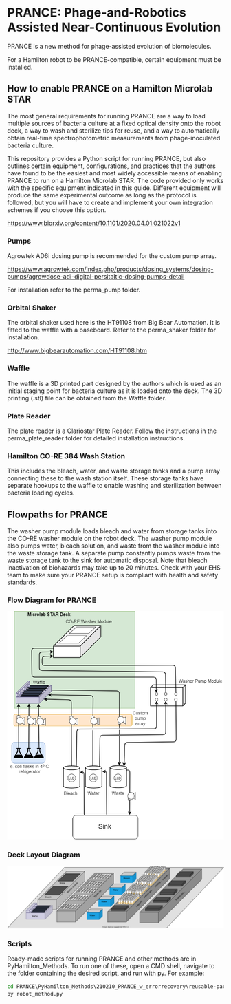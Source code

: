 # PRANCE: Phage-and-Robotics Assisted Near-Continuous Evolution

PRANCE is a new method for phage-assisted evolution of biomolecules.

For a Hamilton robot to be PRANCE-compatible, certain equipment must be installed.

## How to enable PRANCE on a Hamilton Microlab STAR

The most general requirements for running PRANCE are a way to load multiple
sources of bacteria culture at a fixed optical density onto the robot deck, a way to wash and
sterilize tips for reuse, and a way to automatically obtain real-time spectrophotometric 
measurements from phage-inoculated bacteria culture.

This repository provides a Python script for running PRANCE, but 
also outlines certain equipment, configurations, and practices that
the authors have found to be the easiest and most widely accessible means
of enabling PRANCE to run on a Hamilton Microlab STAR. The code provided
only works with the specific equipment indicated in this guide. Different equipment will produce the 
same experimental outcome  as long as the protocol is followed, but you will have to create and implement 
your own integration schemes if you choose this option. 

https://www.biorxiv.org/content/10.1101/2020.04.01.021022v1


### Pumps
Agrowtek AD6i dosing pump is recommended for the custom pump array.

https://www.agrowtek.com/index.php/products/dosing_systems/dosing-pumps/agrowdose-adi-digital-persitaltic-dosing-pumps-detail

For installation refer to the perma_pump folder.

### Orbital Shaker

The orbital shaker used here is the HT91108 from Big Bear Automation.
It is fitted to the waffle with a baseboard. Refer to the perma_shaker folder for installation.

http://www.bigbearautomation.com/HT91108.htm

### Waffle
The waffle is a 3D printed part designed by the authors which is used as an initial staging point for bacteria culture as it is loaded onto the deck. The 3D printing (.stl) file can be obtained from the Waffle folder.

### Plate Reader
The plate reader is a Clariostar Plate Reader. Follow the instructions in the perma_plate_reader folder for detailed installation instructions.

### Hamilton CO-RE 384 Wash Station
This includes the bleach, water, and waste storage tanks and a pump array connecting these to the wash station itself. These
storage tanks have separate hookups to the waffle to enable washing and sterilization between bacteria loading cycles.


## Flowpaths for PRANCE

The washer pump module loads bleach and water from storage tanks into the CO-RE washer module on the robot deck. The washer pump module also pumps water, bleach solution, and waste from the washer module into the waste storage tank. A separate pump constantly pumps waste from the waste storage tank to the sink for automatic disposal. Note that bleach inactivation of biohazards may take up to 20 minutes. Check with your EHS team to make sure your PRANCE setup is compliant with health and safety standards.

### Flow Diagram for PRANCE
![alt text](https://github.com/Golaszewski/PRANCE/blob/main/Extras/pid.png)

### Deck Layout Diagram
![alt text](https://github.com/Golaszewski/PRANCE/blob/main/Extras/decklayout.svg)


### Scripts

Ready-made scripts for running PRANCE and other methods are in PyHamilton_Methods. To run one of these, open a CMD shell, navigate to the folder
containing the desired script, and run with py. For example:
```bat
cd PRANCE\PyHamilton_Methods\210210_PRANCE_w_errorrecovery\reusable-pace
py robot_method.py
```
